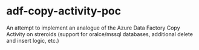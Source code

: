 # adf-copy-activity-poc

An attempt to implement an analogue of the Azure Data Factory Copy Activity on streroids (support for oralce/mssql databases, additional delete and insert logic, etc.)
